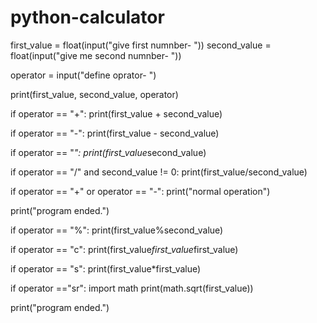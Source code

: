 # python-calculator
first_value = float(input("give first numnber- "))
second_value = float(input("give me second numnber- "))

operator = input("define oprator- ")

print(first_value, second_value, operator)

if operator == "+":
    print(first_value + second_value)

if operator == "-":
    print(first_value - second_value)

if operator == "*":
    print(first_value*second_value)

if operator == "/" and second_value != 0: 
    print(first_value/second_value)

if operator == "+" or operator == "-":
    print("normal operation")
    




print("program ended.")






if operator == "%":
  print(first_value%second_value)

if operator == "c":
  print(first_value*first_value*first_value)

if operator == "s":
  print(first_value*first_value)

if operator =="sr":
  import math
  print(math.sqrt(first_value))


 




print("program ended.")




